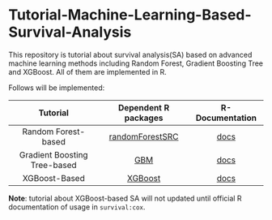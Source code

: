 # Tutorial-Machine-Learning-Based-Survival-Analysis
This repository is tutorial about survival analysis(SA) based on advanced machine learning methods including Random Forest, Gradient Boosting Tree and XGBoost. All of them are implemented in R.

Follows will be implemented:

Tutorial                       | Dependent R packages       | R-Documentation
:-----------------------------:|:--------------------------:|:-----------------:
Random Forest-based|[randomForestSRC](https://github.com/kogalur/randomForestSRC) |[docs](https://cran.r-project.org/web/packages/randomForestSRC/randomForestSRC.pdf)
Gradient Boosting Tree-based|[GBM](https://github.com/gbm-developers/gbm3) | [docs](https://cran.r-project.org/web/packages/gbm/gbm.pdf)
XGBoost-Based|[XGBoost](https://github.com/dmlc/xgboost) | [docs](https://cran.r-project.org/web/packages/xgboost/xgboost.pdf)


**Note**: tutorial about XGBoost-based SA will not updated until official R documentation of usage in `survival:cox`.